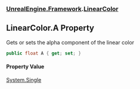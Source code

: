 ### [UnrealEngine.Framework](./UnrealEngine-Framework.md 'UnrealEngine.Framework').[LinearColor](./LinearColor.md 'UnrealEngine.Framework.LinearColor')
## LinearColor.A Property
Gets or sets the alpha component of the linear color  
```csharp
public float A { get; set; }
```
#### Property Value
[System.Single](https://docs.microsoft.com/en-us/dotnet/api/System.Single 'System.Single')  
